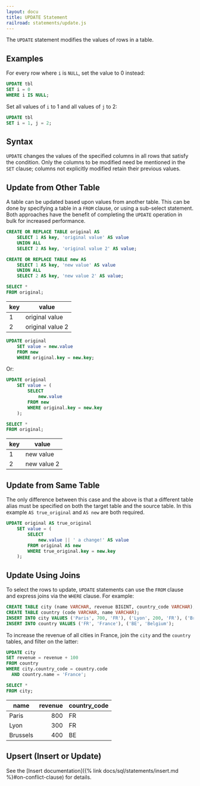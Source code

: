 ```yaml
---
layout: docu
title: UPDATE Statement
railroad: statements/update.js
---
```


The `UPDATE` statement modifies the values of rows in a table.

## Examples

For every row where `i` is `NULL`, set the value to 0 instead:

```sql
UPDATE tbl
SET i = 0
WHERE i IS NULL;
```

Set all values of `i` to 1 and all values of `j` to 2:

```sql
UPDATE tbl
SET i = 1, j = 2;
```

## Syntax

<div id="rrdiagram"></div>

`UPDATE` changes the values of the specified columns in all rows that satisfy the condition. Only the columns to be modified need be mentioned in the `SET` clause; columns not explicitly modified retain their previous values.

## Update from Other Table

A table can be updated based upon values from another table. This can be done by specifying a table in a `FROM` clause, or using a sub-select statement. Both approaches have the benefit of completing the `UPDATE` operation in bulk for increased performance.

```sql
CREATE OR REPLACE TABLE original AS
    SELECT 1 AS key, 'original value' AS value
    UNION ALL
    SELECT 2 AS key, 'original value 2' AS value;

CREATE OR REPLACE TABLE new AS
    SELECT 1 AS key, 'new value' AS value
    UNION ALL
    SELECT 2 AS key, 'new value 2' AS value;

SELECT *
FROM original;
```

| key |      value       |
|-----|------------------|
| 1   | original value   |
| 2   | original value 2 |

```sql
UPDATE original
    SET value = new.value
    FROM new
    WHERE original.key = new.key;
```

Or:

```sql
UPDATE original
    SET value = (
        SELECT
            new.value
        FROM new
        WHERE original.key = new.key
    );
```

```sql
SELECT *
FROM original;
```

| key |    value    |
|-----|-------------|
| 1   | new value   |
| 2   | new value 2 |

## Update from Same Table

The only difference between this case and the above is that a different table alias must be specified on both the target table and the source table.
In this example `AS true_original` and `AS new` are both required.

```sql
UPDATE original AS true_original
    SET value = (
        SELECT
            new.value || ' a change!' AS value
        FROM original AS new
        WHERE true_original.key = new.key
    );
```

## Update Using Joins

To select the rows to update, `UPDATE` statements can use the `FROM` clause and express joins via the `WHERE` clause. For example:

```sql
CREATE TABLE city (name VARCHAR, revenue BIGINT, country_code VARCHAR);
CREATE TABLE country (code VARCHAR, name VARCHAR);
INSERT INTO city VALUES ('Paris', 700, 'FR'), ('Lyon', 200, 'FR'), ('Brussels', 400, 'BE');
INSERT INTO country VALUES ('FR', 'France'), ('BE', 'Belgium');
```

To increase the revenue of all cities in France, join the `city` and the `country` tables, and filter on the latter:

```sql
UPDATE city
SET revenue = revenue + 100
FROM country
WHERE city.country_code = country.code
  AND country.name = 'France';
```

```sql
SELECT *
FROM city;
```

|   name   | revenue | country_code |
|----------|--------:|--------------|
| Paris    | 800     | FR           |
| Lyon     | 300     | FR           |
| Brussels | 400     | BE           |

## Upsert (Insert or Update)

See the [Insert documentation]({% link docs/sql/statements/insert.md %}#on-conflict-clause) for details.

